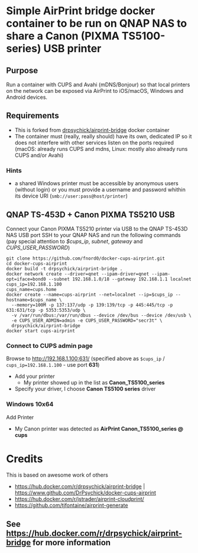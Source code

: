 # Simple AirPrint bridge docker container to be run on QNAP NAS to share a Canon (PIXMA TS5100-series) USB printer

## Purpose
Run a container with CUPS and Avahi (mDNS/Bonjour) so that local printers
on the network can be exposed via AirPrint to iOS/macOS, Windows and Android devices.

## Requirements
* This is forked from [drpsychick/airprint-bridge](https://hub.docker.com/r/drpsychick/airprint-bridge) docker container
* The container must (really, really should) have its own, dedicated IP so it does not interfere with other services listen on the ports required
(macOS: already runs CUPS and mdns, Linux: mostly also already runs CUPS and/or Avahi)

### Hints
* a shared Windows printer must be accessible by anonymous users (without login)
or you must provide a username and password whithin its device URI (`smb://user:pass@host/printer`)

## QNAP TS-453D + Canon PIXMA TS5210 USB
Connect your Canon PIXMA TS5210 printer via USB to the QNAP TS-453D NAS USB port
SSH to your QNAP NAS and run the following commands (pay special attention to *$cups_ip*, *subnet*, *gateway* and *CUPS_USER_PASSWORD*)
```
git clone https://github.com/fnord0/docker-cups-airprint.git
cd docker-cups-airprint
docker build -t drpsychick/airprint-bridge .
docker network create --driver=qnet --ipam-driver=qnet --ipam-opt=iface=bond0 --subnet 192.168.1.0/18 --gateway 192.168.1.1 localnet
cups_ip=192.168.1.100
cups_name=cups.home
docker create --name=cups-airprint --net=localnet --ip=$cups_ip --hostname=$cups_name \
  --memory=100M -p 137:137/udp -p 139:139/tcp -p 445:445/tcp -p 631:631/tcp -p 5353:5353/udp \
  -v /var/run/dbus:/var/run/dbus --device /dev/bus --device /dev/usb \
  -e CUPS_USER_ADMIN=admin -e CUPS_USER_PASSWORD="secr3t" \
  drpsychick/airprint-bridge
docker start cups-airprint
```

### Connect to CUPS admin page
Browse to http://192.168.1.100:631/ (specified above as `$cups_ip` / `cups_ip=192.168.1.100` - use port **631**)
- Add your printer
    - My printer showed up in the list as **Canon_TS5100_series**
- Specify your driver, I choose **Canon TS5100 series** driver

### Windows 10x64
Add Printer
- My Canon printer was detected as **AirPrint Canon_TS5100_series @ cups**

# Credits
This is based on awesome work of others
* https://hub.docker.com/r/drpsychick/airprint-bridge | https://www.github.com/DrPsychick/docker-cups-airprint
* https://hub.docker.com/r/jstrader/airprint-cloudprint/
* https://github.com/tjfontaine/airprint-generate

## See https://hub.docker.com/r/drpsychick/airprint-bridge for more information
